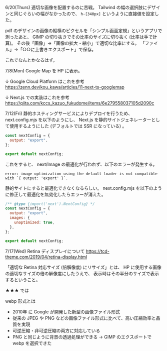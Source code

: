 6/20(Thurs)
適切な画像を配置するのに苦戦。
Tailwind の幅の選択肢にデザインと同じぐらいの幅がなかったので、
`h-[340px]` というように直接値を設定した。

pdf のデザインの画像の縦横のピクセルを「シンプル画面定規」というアプリで測ったあと、
GIMP の切り抜きでその比率のサイズに切り抜く (比率は手で計算)。
その後「画像」→「画像の拡大・縮小」で適切な比率にする。
「ファイル」→「○○に上書きエクスポート」で保存。

これでなんとかなるはず。

7/8(Mon)
Google Map を HP に表示。

↓ Google Cloud Platform はこれを参考
https://zenn.dev/kou_kawa/articles/11-next-ts-googlemap

↓ Next.js での実装はこれを参考
https://qiita.com/kccs_kazuo_fukudome/items/6e279558037105d2090c

7/12(Fri)
静的ホスティングサービスによりデプロイを行うため、 next.config.mjs を以下のようにし、
Next.js を静的サイトジェネレーターとして使用するようにした (デフォルトでは SSR になっている) 。

```js
const nextConfig = {
  output: "export",
};

export default nextConfig;
```

これをすると、 next/Image の最適化が行われず、以下のエラーが発生する。
```
error: image optimization using the default loader is not compatible with `{ output: 'export' }`.
```

静的サイトにすると最適化できなくなるらしい。 next.config.mjs を以下のように修正して最適化を無効化したらエラーが消えた。

```js
/** @type {import('next').NextConfig} */
const nextConfig = {
  output: "export",
  images: {
    unoptimized: true,
  },
};

export default nextConfig;
```

7/17(Wed)
Retina ディスプレイについて
https://tcd-theme.com/2019/04/retina-display.html

「適切な Retina 対応サイズ (倍解像度) にリサイズ」とは、
HP に使用する画像の適切なサイズの倍の解像度にしたうえで、
表示時はその半分のサイズで表示するということ。

★★★ では

webp 形式とは
- 2010年 に Google が開発した新型の画像ファイル形式
- 従来の JPEG や PNG などの画像ファイル形式に比べて、高い圧縮効率と品質を実現
- 可逆圧縮・非可逆圧縮の両方に対応している
- PNG と同じように背景の透過処理ができる
→ GIMP のエクスポートで webp を選択できた
